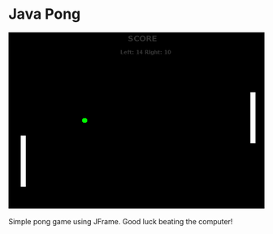 # Java Pong

![Pong Snapshot](./pong.png "Pong Snapshot.")

Simple pong game using JFrame.
Good luck beating the computer!
